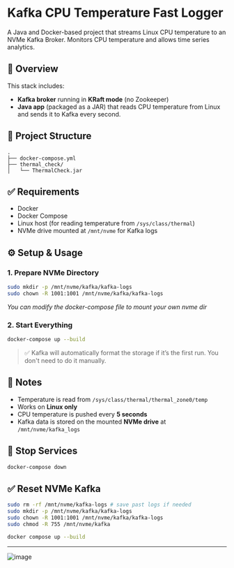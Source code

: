 # Kafka CPU Temperature Fast Logger

A Java and Docker-based project that streams Linux CPU temperature to an NVMe Kafka Broker.
Monitors CPU temperature and allows time series analytics.


## 🚀 Overview

This stack includes:

- **Kafka broker** running in **KRaft mode** (no Zookeeper)
- **Java app** (packaged as a JAR) that reads CPU temperature from Linux and sends it to Kafka every second.

## 📁 Project Structure

```
.
├── docker-compose.yml
├── thermal_check/
│   └── ThermalCheck.jar
```

## ✅ Requirements

- Docker
- Docker Compose
- Linux host (for reading temperature from `/sys/class/thermal`)
- NVMe drive mounted at `/mnt/nvme` for Kafka logs

## ⚙️ Setup & Usage

### 1. Prepare NVMe Directory

```bash
sudo mkdir -p /mnt/nvme/kafka/kafka-logs
sudo chown -R 1001:1001 /mnt/nvme/kafka/kafka-logs
```
  *You can modify the docker-compose file to mount your own nvme dir*

  
### 2. Start Everything

```bash
docker-compose up --build
```

> ✅ Kafka will automatically format the storage if it’s the first run. You don't need to do it manually.

## 📄 Notes

- Temperature is read from `/sys/class/thermal/thermal_zone0/temp`
- Works on **Linux only**
- CPU temperature is pushed every **5 seconds**
- Kafka data is stored on the mounted **NVMe drive** at `/mnt/nvme/kafka_logs`

## 📍 Stop Services

```bash
docker-compose down
```
## ✅ Reset NVMe Kafka

```bash
sudo rm -rf /mnt/nvme/kafka-logs # save past logs if needed
sudo mkdir -p /mnt/nvme/kafka/kafka-logs
sudo chown -R 1001:1001 /mnt/nvme/kafka/kafka-logs
sudo chmod -R 755 /mnt/nvme/kafka

docker compose up --build
```



-------

![image](https://github.com/user-attachments/assets/6ca169aa-efa8-49ee-937e-984a75f03f99)

